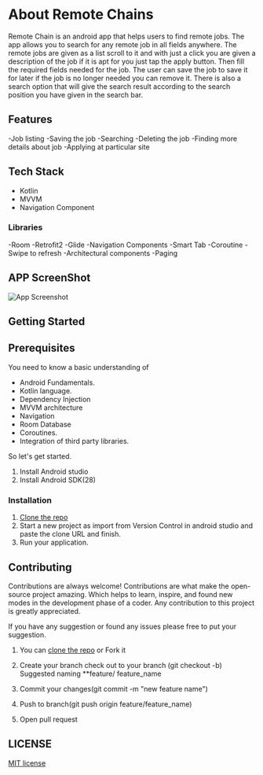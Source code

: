 
# About Remote Chains

Remote Chain is an android app that helps users to find remote jobs.  The app allows you to search for any remote job in all fields anywhere. The remote jobs are given as a list scroll to it and with just a click you are given a description of the job if it is apt for you just tap the apply button. Then fill the required fields needed for the job. The user can save the job to save it for later if the job is no longer needed you can remove it. There is also a search option that will give the search result according to the search position you have given in the search bar.

## Features

-Job listing
-Saving the job
-Searching 
-Deleting the job
-Finding more details about job
-Applying at particular site

## Tech Stack

- Kotlin
- MVVM
- Navigation Component

###  Libraries

-Room
-Retrofit2
-Glide
-Navigation Components
-Smart Tab
-Coroutine
-Swipe to refresh 
-Architectural components
-Paging

## APP ScreenShot

![App Screenshot](https://static.wixstatic.com/media/518b8e_3757d08762eb437b98094945319d73e4~mv2.png/v1/crop/x_237,y_0,w_1127,h_1200/fill/w_539,h_679,al_c,q_90,usm_0.66_1.00_0.01,enc_auto/dribbble-shot-for-ui-_-ux-with-iphone-x-mockup-template_2x%20(2).png)


## Getting Started

## Prerequisites
 
You need to know a basic understanding of 

- Android Fundamentals.
- Kotlin language.
- Dependency Injection
- MVVM architecture
- Navigation 
- Room Database
- Coroutines.
- Integration of third party libraries.

So let's get started.

1. Install Android studio
2. Install Android SDK(28)

### Installation

1. [Clone the repo](https://github.com/poojaOfficial321/Tracker_Go.git)
2. Start a new project as import from Version Control in android studio and paste the clone URL and finish.
3.  Run your application.


## Contributing

Contributions are always welcome!
Contributions are what make the open-source project amazing. Which helps to learn, inspire, and found new modes in the development phase of a coder. Any contribution to this project is greatly appreciated.

If you have any suggestion or found any issues please free to put your suggestion.

1. You can [clone the repo](https://github.com/poojaOfficial321/RemoteChains/) or Fork it

2. Create your branch check out to your branch (git checkout -b)
Suggested naming **feature/ feature_name

3. Commit your changes(git commit -m "new feature name")

4. Push to branch(git push origin feature/feature_name)

5. Open pull request

## LICENSE

[MIT license](LICENSE)
